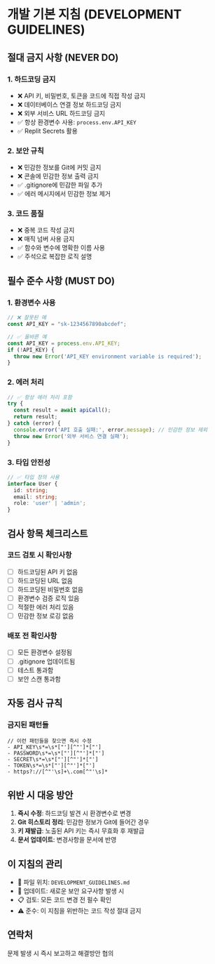 # 개발 기본 지침 (DEVELOPMENT GUIDELINES)

## 절대 금지 사항 (NEVER DO)

### 1. 하드코딩 금지
- ❌ API 키, 비밀번호, 토큰을 코드에 직접 작성 금지
- ❌ 데이터베이스 연결 정보 하드코딩 금지
- ❌ 외부 서비스 URL 하드코딩 금지
- ✅ 항상 환경변수 사용: `process.env.API_KEY`
- ✅ Replit Secrets 활용

### 2. 보안 규칙
- ❌ 민감한 정보를 Git에 커밋 금지
- ❌ 콘솔에 민감한 정보 출력 금지
- ✅ .gitignore에 민감한 파일 추가
- ✅ 에러 메시지에서 민감한 정보 제거

### 3. 코드 품질
- ❌ 중복 코드 작성 금지
- ❌ 매직 넘버 사용 금지
- ✅ 함수와 변수에 명확한 이름 사용
- ✅ 주석으로 복잡한 로직 설명

## 필수 준수 사항 (MUST DO)

### 1. 환경변수 사용
```javascript
// ❌ 잘못된 예
const API_KEY = "sk-1234567890abcdef";

// ✅ 올바른 예
const API_KEY = process.env.API_KEY;
if (!API_KEY) {
  throw new Error('API_KEY environment variable is required');
}
```

### 2. 에러 처리
```javascript
// ✅ 항상 에러 처리 포함
try {
  const result = await apiCall();
  return result;
} catch (error) {
  console.error('API 호출 실패:', error.message); // 민감한 정보 제외
  throw new Error('외부 서비스 연결 실패');
}
```

### 3. 타입 안전성
```typescript
// ✅ 타입 정의 사용
interface User {
  id: string;
  email: string;
  role: 'user' | 'admin';
}
```

## 검사 항목 체크리스트

### 코드 검토 시 확인사항
- [ ] 하드코딩된 API 키 없음
- [ ] 하드코딩된 URL 없음
- [ ] 하드코딩된 비밀번호 없음
- [ ] 환경변수 검증 로직 있음
- [ ] 적절한 에러 처리 있음
- [ ] 민감한 정보 로깅 없음

### 배포 전 확인사항
- [ ] 모든 환경변수 설정됨
- [ ] .gitignore 업데이트됨
- [ ] 테스트 통과함
- [ ] 보안 스캔 통과함

## 자동 검사 규칙

### 금지된 패턴들
```regex
// 이런 패턴들을 찾으면 즉시 수정
- API_KEY\s*=\s*["'][^"']*["']
- PASSWORD\s*=\s*["'][^"']*["']
- SECRET\s*=\s*["'][^"']*["']
- TOKEN\s*=\s*["'][^"']*["']
- https?://[^"'\s]+\.com[^"'\s]*
```

## 위반 시 대응 방안
1. **즉시 수정**: 하드코딩 발견 시 환경변수로 변경
2. **Git 히스토리 정리**: 민감한 정보가 Git에 들어간 경우
3. **키 재발급**: 노출된 API 키는 즉시 무효화 후 재발급
4. **문서 업데이트**: 변경사항을 문서에 반영

## 이 지침의 관리
- 📍 파일 위치: `DEVELOPMENT_GUIDELINES.md`
- 🔄 업데이트: 새로운 보안 요구사항 발생 시
- 📋 검토: 모든 코드 변경 전 필수 확인
- ⚠️ 준수: 이 지침을 위반하는 코드 작성 절대 금지

## 연락처
문제 발생 시 즉시 보고하고 해결방안 협의